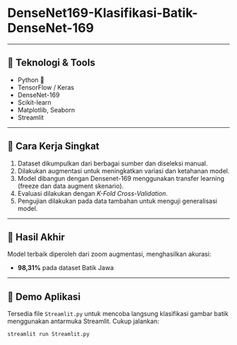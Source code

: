 # DenseNet169-Klasifikasi-Batik-DenseNet-169

---

## 🚀 Teknologi & Tools

- Python 🐍  
- TensorFlow / Keras  
- DenseNet-169 
- Scikit-learn  
- Matplotlib, Seaborn  
- Streamlit  

---

## 🧠 Cara Kerja Singkat

1. Dataset dikumpulkan dari berbagai sumber dan diseleksi manual.
2. Dilakukan augmentasi untuk meningkatkan variasi dan ketahanan model.
3. Model dibangun dengan Densenet-169 menggunakan transfer learning (freeze dan data augment skenario).
4. Evaluasi dilakukan dengan *K-Fold Cross-Validation*.
5. Pengujian dilakukan pada data tambahan untuk menguji generalisasi model.

---

## 🎯 Hasil Akhir

Model terbaik diperoleh dari zoom augmentasi, menghasilkan akurasi:
- **98,31%** pada dataset Batik Jawa

---

## 📸 Demo Aplikasi

Tersedia file `Streamlit.py` untuk mencoba langsung klasifikasi gambar batik menggunakan antarmuka Streamlit. Cukup jalankan:

```bash
streamlit run Streamlit.py
